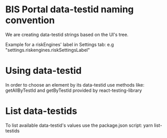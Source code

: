 # BIS Portal data-testid naming convention

We are creating data-testid strings based on the UI's tree.

Example for a riskEngines' label in Settings tab:
e.g "settings.riskengines.riskSettingsLabel"

# Using data-testid

In order to choose an element by its data-testid use methods like:
getAllByTestId and getByTestId provided by react-testing-library

# List data-testids

To list available data-testid's values use the package.json script:
yarn list-testids
